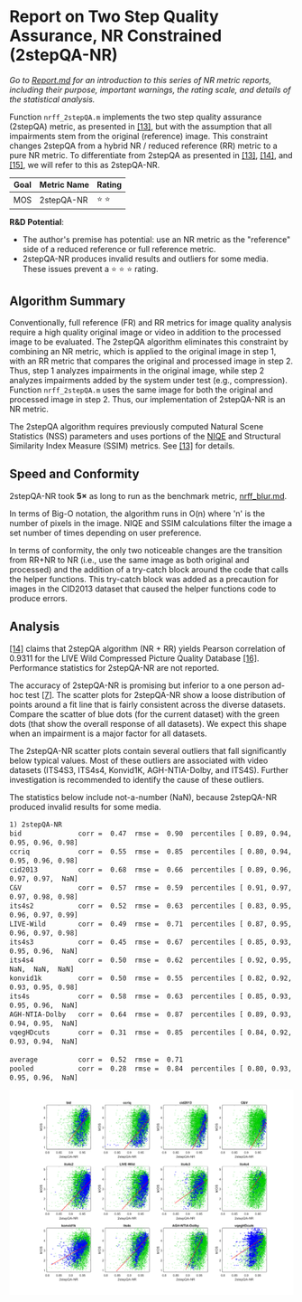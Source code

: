 # Report on Two Step Quality Assurance, NR Constrained (2stepQA-NR)

_Go to [Report.md](Report.md) for an introduction to this series of NR metric reports, including their purpose, important warnings, the rating scale, and details of the statistical analysis._ 

Function `nrff_2stepQA.m` implements the two step quality assurance (2stepQA) metric, as presented in [[13]](Publications.md), but with the assumption that all impairments stem from the original (reference) image. This constraint changes 2stepQA from a hybrid NR / reduced reference (RR) metric to a pure NR metric. To differentiate from 2stepQA as presented in [[13]](Publications.md), [[14]](Publications.md), and [[15]](Publications.md), we will refer to this as 2stepQA-NR. 

Goal | Metric Name|Rating
-----|------------|------
MOS  | 2stepQA-NR | :star: :star: 

__R&D Potential__: 
- The author's premise has potential: use an NR metric as the "reference" side of a reduced reference or full reference metric. 
- 2stepQA-NR produces invalid results and outliers for some media. These issues prevent a :star: :star: :star: rating.  

## Algorithm Summary
Conventionally, full reference (FR) and RR metrics for image quality analysis require a high quality original image or video in addition to the processed image to be evaluated. The 2stepQA algorithm eliminates this constraint by combining an NR metric, which is applied to the original image in step 1, with an RR metric that compares the original and processed image in step 2. Thus, step 1 analyzes impairments in the original image, while step 2 analyzes impairments added by the system under test (e.g., compression). 
Function `nrff_2stepQA.m` uses the same image for both the original and processed image in step 2.  Thus, our implementation of 2stepQA-NR is an NR metric. 

The 2stepQA algorithm requires previously computed Natural Scene Statistics (NSS) parameters and uses portions of the [NIQE](ReportNiqe.md) and Structural Similarity Index Measure (SSIM) metrics. See [[13]](Publications.md) for details.

## Speed and Conformity
2stepQA-NR took __5×__ as long to run as the benchmark metric, [nrff_blur.md](ReportBlur.md). 

In terms of Big-O notation, the algorithm runs in O(n) where 'n' is the number of pixels in the image. NIQE and SSIM calculations filter the image a set number of times depending on user preference.  

In terms of conformity, the only two noticeable changes are the transition from RR+NR to NR (i.e., use the same image as both original and processed) and the addition of a try-catch block around the code that calls the helper functions. This try-catch block was added as a precaution for images in the CID2013 dataset that caused the helper functions code to produce errors. 

## Analysis
[[14]](Publications.md) claims that 2stepQA algorithm (NR + RR) yields Pearson correlation of 0.9311 for the LIVE Wild Compressed Picture Quality Database [[16]](Publications.md). Performance statistics for 2stepQA-NR are not reported. 

The accuracy of 2stepQA-NR is promising but inferior to a one person ad-hoc test [[7]](Publications.md). The scatter plots for 2stepQA-NR show a loose distribution of points around a fit line that is fairly consistent across the diverse datasets. Compare the scatter of blue dots (for the current dataset) with the green dots (that show the overall response of all datasets). We expect this shape when an impairment is a major factor for all datasets.

The 2stepQA-NR scatter plots contain several outliers that fall significantly below typical values. Most of these outliers are associated with video datasets (ITS4S3, ITS4s4, Konvid1K, AGH-NTIA-Dolby, and ITS4S). Further investigation is recommended to identify the cause of these outliers. 

The statistics below include not-a-number (NaN), because 2stepQA-NR produced invalid results for some media.
```
1) 2stepQA-NR 
bid              corr =  0.47  rmse =  0.90  percentiles [ 0.89, 0.94, 0.95, 0.96, 0.98]
ccriq            corr =  0.55  rmse =  0.85  percentiles [ 0.80, 0.94, 0.95, 0.96, 0.98]
cid2013          corr =  0.68  rmse =  0.66  percentiles [ 0.89, 0.96, 0.97, 0.97,  NaN]
C&V              corr =  0.57  rmse =  0.59  percentiles [ 0.91, 0.97, 0.97, 0.98, 0.98]
its4s2           corr =  0.52  rmse =  0.63  percentiles [ 0.83, 0.95, 0.96, 0.97, 0.99]
LIVE-Wild        corr =  0.49  rmse =  0.71  percentiles [ 0.87, 0.95, 0.96, 0.97, 0.98]
its4s3           corr =  0.45  rmse =  0.67  percentiles [ 0.85, 0.93, 0.95, 0.96,  NaN]
its4s4           corr =  0.50  rmse =  0.62  percentiles [ 0.92, 0.95,  NaN,  NaN,  NaN]
konvid1k         corr =  0.50  rmse =  0.55  percentiles [ 0.82, 0.92, 0.93, 0.95, 0.98]
its4s            corr =  0.58  rmse =  0.63  percentiles [ 0.85, 0.93, 0.95, 0.96,  NaN]
AGH-NTIA-Dolby   corr =  0.64  rmse =  0.87  percentiles [ 0.89, 0.93, 0.94, 0.95,  NaN]
vqegHDcuts       corr =  0.31  rmse =  0.85  percentiles [ 0.84, 0.92, 0.93, 0.94,  NaN]

average          corr =  0.52  rmse =  0.71
pooled           corr =  0.28  rmse =  0.84  percentiles [ 0.80, 0.93, 0.95, 0.96,  NaN]
```
![](images/report_2stepQA.png)

